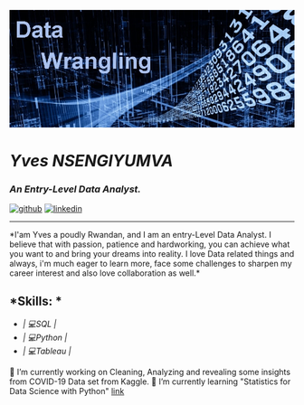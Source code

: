 
![An Entry-Level Data Analyst.](pic_data_wrangling.jpeg)


# *Yves NSENGIYUMVA*
### *An Entry-Level Data Analyst.* 
[<img src='https://cdn.jsdelivr.net/npm/simple-icons@3.0.1/icons/github.svg' alt='github' height='40'>](https://github.com/JoeYves) 
[<img src='https://cdn.jsdelivr.net/npm/simple-icons@3.0.1/icons/linkedin.svg' alt='linkedin' height='40'>](https://www.linkedin.com/in/yves-nsengiyumva-a108a117b/)  


<hr>
*I'am Yves a poudly Rwandan, and I am an entry-Level Data Analyst. I believe that with passion, patience and hardworking, you can achieve what you want to and bring your dreams into reality.
I love Data related things and always, i'm much eager to learn more, face some challenges to sharpen my career interest and also love collaboration as well.*


## *Skills: *    

* *| 💻SQL |*
* *| 💻Python |*
* *| 💻Tableau |*

🔭 I’m currently working on Cleaning, Analyzing and revealing some insights from COVID-19 Data set from Kaggle. 
🌱 I’m currently learning "Statistics for Data Science with Python"  [link](https://www.coursera.org/learn/statistics-for-data-science-python/home/week/4) 




















